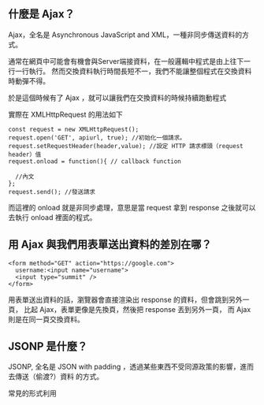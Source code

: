 ## 什麼是 Ajax？

Ajax，全名是 Asynchronous JavaScript and XML，一種非同步傳送資料的方式。

通常在網頁中可能會有機會與Server端接資料，在一般邏輯中程式是由上往下一行一行執行。
然而交換資料執行時間長短不一，我們不能讓整個程式在交換資料時動彈不得。

於是這個時候有了 Ajax ，就可以讓我們在交換資料的時候持續跑動程式

實際在 XMLHttpRequest 的用法如下
```
const request = new XMLHttpRequest();
request.open('GET', apiurl, true); //初始化一個請求。
request.setRequestHeader(header,value); //設定 HTTP 請求標頭（request header）值
request.onload = function(){ // callback function
  
  //內文
};
request.send(); //發送請求
```

而這裡的 onload 就是非同步處理，意思是當 request 拿到 response 之後就可以去執行 onload 裡面的程式。

## 用 Ajax 與我們用表單送出資料的差別在哪？

```
<form method="GET" action="https://google.com">
  username:<input name="username">
  <input type="summit" />
</form>
```

用表單送出資料的話，瀏覽器會直接渲染出 response 的資料，但會跳到另外一頁，
比起 Ajax，表單更像是先換頁，然後把 response 丟到另外一頁，
而 Ajax 則是在同一頁交換資料。

## JSONP 是什麼？

JSONP, 全名是 JSON with padding ，透過某些東西不受同源政策的影響，進而去傳送（偷渡?）資料
的方式。

常見的形式利用 <script> 標籤放資料，再透過指定好的 function 把資料給帶回來。

缺點是只能透過 GET 方式得到資料不能用 POST。

## 要如何存取跨網域的 API？

這個時候就要認識 CORS，全名為 Cross-Origin Resource Sharing，跨來源資源共享。
如果我們想開啟跨來源 HTTP 請求的話，Server 必須在 Response 的 Header 裡面加上
Access-Control-Allow-Origin。

而在 request 這端也會有所謂的 Preflight request，先透過一個 OPTION 的 method 去驗證
Preflight request 是否有能收到 response 的許可。如果這個 Preflight Request 沒有過的話，
真的 Request 也就不會發送了。

簡單來說，先用一個 OPTIONS 的請求去確認之後的 Request 能不能送出，這就是
Preflight Request 的目的。

而在程式裡面也就是 setRequestHeader 的部分。

```
const request = new XMLHttpRequest();
request.open('GET', apiurl, true); //初始化一個請求。
request.setRequestHeader(header,value); //設定 HTTP 請求標頭（request header）值
request.onload = function(){ // callback function
  
  //內文
};
request.send(); //發送請求
```

## 為什麼我們在第四週時沒碰到跨網域的問題，這週卻碰到了？

原因是第四周我們使用的是 Node.js，是由本機端的 OS 去發請求跟回覆。
但這周是透過瀏覽器的方式去發請求，請求仍舊有發出去，是在response的時候，
瀏覽器會因為安全性的考量，加上 Same origin policy 的標準，去決定是否可以收到 response。
